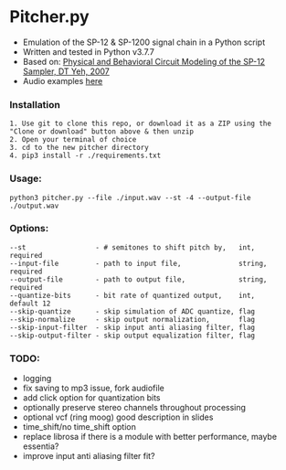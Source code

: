 # Pitcher.py
- Emulation of the SP-12 & SP-1200 signal chain in a Python script
- Written and tested in Python v3.7.7
- Based on: [Physical and Behavioral Circuit Modeling of the SP-12
Sampler, DT Yeh, 2007](https://ccrma.stanford.edu/~dtyeh/sp12/yeh2007icmcsp12slides.pdf)
- Audio examples [here](https://tinyurl.com/yckcmhb2)

### Installation
```
1. Use git to clone this repo, or download it as a ZIP using the "Clone or download" button above & then unzip
2. Open your terminal of choice
3. cd to the new pitcher directory
4. pip3 install -r ./requirements.txt
```

### Usage:
```
python3 pitcher.py --file ./input.wav --st -4 --output-file ./output.wav
```

### Options:
```
--st                 - # semitones to shift pitch by,   int,    required
--input-file         - path to input file,              string, required
--output-file        - path to output file,             string, required
--quantize-bits      - bit rate of quantized output,    int,    default 12
--skip-quantize      - skip simulation of ADC quantize, flag
--skip-normalize     - skip output normalization,       flag
--skip-input-filter  - skip input anti aliasing filter, flag
--skip-output-filter - skip output equalization filter, flag
```

### TODO:
- logging
- fix saving to mp3 issue, fork audiofile
- add click option for quantization bits
- optionally preserve stereo channels throughout processing
- optional vcf (ring moog) good description in slides
- time_shift/no time_shift option
- replace librosa if there is a module with better performance, maybe essentia?
- improve input anti aliasing filter fit?
